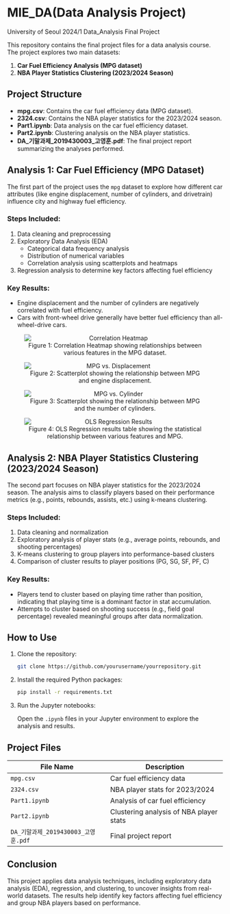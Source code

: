 # MIE_DA(Data Analysis Project)
University of Seoul 2024/1 Data_Analysis Final Project

This repository contains the final project files for a data analysis course. The project explores two main datasets:

1. **Car Fuel Efficiency Analysis (MPG dataset)**
2. **NBA Player Statistics Clustering (2023/2024 Season)**

## Project Structure

- **mpg.csv**: Contains the car fuel efficiency data (MPG dataset).
- **2324.csv**: Contains the NBA player statistics for the 2023/2024 season.
- **Part1.ipynb**: Data analysis on the car fuel efficiency dataset.
- **Part2.ipynb**: Clustering analysis on the NBA player statistics.
- **DA_기말과제_2019430003_고영훈.pdf**: The final project report summarizing the analyses performed.

## Analysis 1: Car Fuel Efficiency (MPG Dataset)

The first part of the project uses the `mpg` dataset to explore how different car attributes (like engine displacement, number of cylinders, and drivetrain) influence city and highway fuel efficiency.

### Steps Included:
1. Data cleaning and preprocessing
2. Exploratory Data Analysis (EDA)
    - Categorical data frequency analysis
    - Distribution of numerical variables
    - Correlation analysis using scatterplots and heatmaps
3. Regression analysis to determine key factors affecting fuel efficiency

### Key Results:
- Engine displacement and the number of cylinders are negatively correlated with fuel efficiency.
- Cars with front-wheel drive generally have better fuel efficiency than all-wheel-drive cars.

<figure style="text-align:center">
    <img src="https://github.com/user-attachments/assets/61d6d758-87d6-459c-9f60-0076da7d4ec3" alt="Correlation Heatmap" style="display: block; margin: auto;" />
    <figcaption>Figure 1: Correlation Heatmap showing relationships between various features in the MPG dataset.</figcaption>
</figure>

<figure style="text-align:center">
    <img src="https://github.com/user-attachments/assets/0d90a0cf-5b65-4da6-938a-cf725ceb6b39" alt="MPG vs. Displacement" style="display: block; margin: auto;" />
    <figcaption>Figure 2: Scatterplot showing the relationship between MPG and engine displacement.</figcaption>
</figure>

<figure style="text-align:center">
    <img src="https://github.com/user-attachments/assets/9ad6f81a-9ca0-4bd5-96db-da58ca0d4795" alt="MPG vs. Cylinder" style="display: block; margin: auto;" />
    <figcaption>Figure 3: Scatterplot showing the relationship between MPG and the number of cylinders.</figcaption>
</figure>

<figure style="text-align:center">
    <img src="https://github.com/user-attachments/assets/ca4d0724-c614-4b97-b958-71dd3189a5d0" alt="OLS Regression Results" style="display: block; margin: auto;" />
    <figcaption>Figure 4: OLS Regression results table showing the statistical relationship between various features and MPG.</figcaption>
</figure>


## Analysis 2: NBA Player Statistics Clustering (2023/2024 Season)

The second part focuses on NBA player statistics for the 2023/2024 season. The analysis aims to classify players based on their performance metrics (e.g., points, rebounds, assists, etc.) using k-means clustering.

### Steps Included:
1. Data cleaning and normalization
2. Exploratory analysis of player stats (e.g., average points, rebounds, and shooting percentages)
3. K-means clustering to group players into performance-based clusters
4. Comparison of cluster results to player positions (PG, SG, SF, PF, C)

### Key Results:
- Players tend to cluster based on playing time rather than position, indicating that playing time is a dominant factor in stat accumulation.
- Attempts to cluster based on shooting success (e.g., field goal percentage) revealed meaningful groups after data normalization.

## How to Use

1. Clone the repository:

   ```bash
   git clone https://github.com/yourusername/yourrepository.git

2. Install the required Python packages:

   ```bash
   pip install -r requirements.txt

3. Run the Jupyter notebooks:

   Open the `.ipynb` files in your Jupyter environment to explore the analysis and results.

## Project Files

| File Name                          | Description                                  |
| ---------------------------------- | -------------------------------------------- |
| `mpg.csv`                          | Car fuel efficiency data                     |
| `2324.csv`                         | NBA player stats for 2023/2024               |
| `Part1.ipynb`                      | Analysis of car fuel efficiency              |
| `Part2.ipynb`                      | Clustering analysis of NBA player stats      |
| `DA_기말과제_2019430003_고영훈.pdf` | Final project report                         |

## Conclusion

This project applies data analysis techniques, including exploratory data analysis (EDA), regression, and clustering, to uncover insights from real-world datasets. The results help identify key factors affecting fuel efficiency and group NBA players based on performance.
